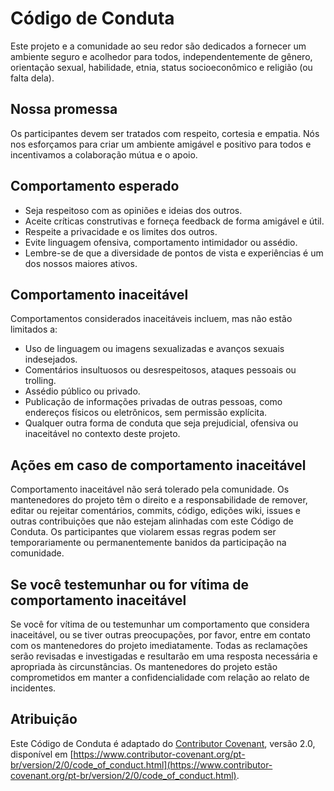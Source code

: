 # Código de Conduta

Este projeto e a comunidade ao seu redor são dedicados a fornecer um ambiente seguro e acolhedor para todos, independentemente de gênero, orientação sexual, 
habilidade, etnia, status socioeconômico e religião (ou falta dela).

## Nossa promessa

Os participantes devem ser tratados com respeito, cortesia e empatia. Nós nos esforçamos para criar um ambiente amigável e positivo para todos e incentivamos 
a colaboração mútua e o apoio.

## Comportamento esperado

- Seja respeitoso com as opiniões e ideias dos outros.
- Aceite críticas construtivas e forneça feedback de forma amigável e útil.
- Respeite a privacidade e os limites dos outros.
- Evite linguagem ofensiva, comportamento intimidador ou assédio.
- Lembre-se de que a diversidade de pontos de vista e experiências é um dos nossos maiores ativos.

## Comportamento inaceitável

Comportamentos considerados inaceitáveis incluem, mas não estão limitados a:

- Uso de linguagem ou imagens sexualizadas e avanços sexuais indesejados.
- Comentários insultuosos ou desrespeitosos, ataques pessoais ou trolling.
- Assédio público ou privado.
- Publicação de informações privadas de outras pessoas, como endereços físicos ou eletrônicos, sem permissão explícita.
- Qualquer outra forma de conduta que seja prejudicial, ofensiva ou inaceitável no contexto deste projeto.

## Ações em caso de comportamento inaceitável

Comportamento inaceitável não será tolerado pela comunidade. Os mantenedores do projeto têm o direito e a responsabilidade de remover, editar ou rejeitar 
comentários, commits, código, edições wiki, issues e outras contribuições que não estejam alinhadas com este Código de Conduta. Os participantes que 
violarem essas regras podem ser temporariamente ou permanentemente banidos da participação na comunidade.

## Se você testemunhar ou for vítima de comportamento inaceitável

Se você for vítima de ou testemunhar um comportamento que considera inaceitável, ou se tiver outras preocupações, por favor, entre em contato com os 
mantenedores do projeto imediatamente. Todas as reclamações serão revisadas e investigadas e resultarão em uma resposta necessária e apropriada às 
circunstâncias. Os mantenedores do projeto estão comprometidos em manter a confidencialidade com relação ao relato de incidentes.

## Atribuição

Este Código de Conduta é adaptado do [Contributor Covenant](https://www.contributor-covenant.org), versão 2.0, 
disponível em [https://www.contributor-covenant.org/pt-br/version/2/0/code_of_conduct.html](https://www.contributor-covenant.org/pt-br/version/2/0/code_of_conduct.html).

